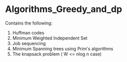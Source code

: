 # Algorithms_Greedy_and_dp

Contains the following:

1. Huffman codes
2. Minimum Weighted Independent Set
3. Job sequencing
4. Minimum Spanning trees using Prim's algorithms
5. The knapsack problem ( W <= nlog n case)
